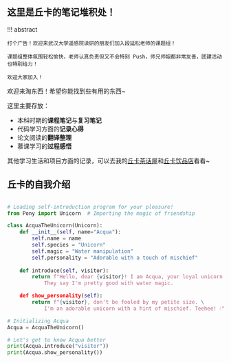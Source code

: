 ## 这里是丘卡的笔记堆积处！

!!! abstract
    
    打个广告！欢迎来武汉大学遥感院读研的朋友们加入段延松老师的课题组！
    
    课题组整体氛围轻松愉快，老师认真负责但又不会特别 Push，师兄师姐都非常友善，团建活动也特别给力！
    
    欢迎大家加入！

欢迎来淘东西！希望你能找到些有用的东西~

这里主要存放：

- 本科时期的**课程笔记**与**复习笔记**
- 代码学习方面的**记录心得**
- 论文阅读的**翻译整理**
- 慕课学习的**过程感悟**

其他学习生活和项目方面的记录，可以去我的[丘卡茶话屋](https://zerolacqua.top/)和[丘卡饮品店](https://blog.zerolacqua.top/)看看~

## 丘卡的自我介绍


```python

# Loading self-introduction program for your pleasure!
from Pony import Unicorn  # Importing the magic of friendship

class AcquaTheUnicorn(Unicorn):
    def __init__(self, name="Acqua"):
        self.name = name
        self.species = "Unicorn"
        self.magic = "Water manipulation"
        self.personality = "Adorable with a touch of mischief"
    
    def introduce(self, visitor):
        return f"Hello, dear {visitor}! I am Acqua, your loyal unicorn friend. \
			They say I'm pretty good with water magic. 

    def show_personality(self):
        return f"{visitor}, don't be fooled by my petite size. \
			I'm an adorable unicorn with a hint of mischief. Teehee! 💧"

# Initializing Acqua
Acqua = AcquaTheUnicorn()

# Let's get to know Acqua better
print(Acqua.introduce("visitor"))  
print(Acqua.show_personality())  
```